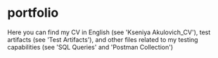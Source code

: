 # portfolio
Here you can find my CV in English (see 'Kseniya Akulovich_CV'), test artifacts (see 'Test Artifacts'), and other files related to my testing capabilities (see 'SQL Queries' and 'Postman Collection')

